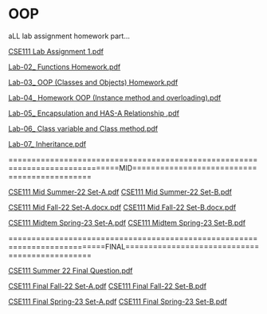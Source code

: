 # OOP
aLL lab assignment homework part...
 
[CSE111 Lab Assignment 1.pdf](https://github.com/prince-efty/OOP/files/12801426/CSE111.Lab.Assignment.1.pdf)

[Lab-02_ Functions Homework.pdf](https://github.com/prince-efty/OOP/files/12920645/Lab-02_.Functions.Homework.pdf)

[Lab-03_ OOP (Classes and Objects) Homework.pdf](https://github.com/prince-efty/OOP/files/13167000/Lab-03_.OOP.Classes.and.Objects.Homework.pdf)

[Lab-04_ Homework OOP (Instance method and overloading).pdf](https://github.com/EMTIAZAHMED2060/OOP/files/13764092/Lab-04_.Homework.OOP.Instance.method.and.overloading.pdf)

[Lab-05_ Encapsulation and HAS-A Relationship .pdf](https://github.com/EMTIAZAHMED2060/OOP/files/13764098/Lab-05_.Encapsulation.and.HAS-A.Relationship.pdf)

[Lab-06_ Class variable and Class method.pdf](https://github.com/EMTIAZAHMED2060/OOP/files/13764107/Lab-06_.Class.variable.and.Class.method.pdf)

[Lab-07_ Inheritance.pdf](https://github.com/EMTIAZAHMED2060/OOP/files/13764110/Lab-07_.Inheritance.pdf)


==============================================================================MID=============================================

[CSE111 Mid Summer-22 Set-A.pdf](https://github.com/EMTIAZAHMED2060/OOP/files/13769565/CSE111.Mid.Summer-22.Set-A.pdf)
[CSE111 Mid Summer-22 Set-B.pdf](https://github.com/EMTIAZAHMED2060/OOP/files/13769555/CSE111.Mid.Summer-22.Set-B.pdf)


[CSE111 Mid Fall-22 Set-A.docx.pdf](https://github.com/EMTIAZAHMED2060/OOP/files/13769583/CSE111.Mid.Fall-22.Set-A.docx.pdf)
[CSE111 Mid Fall-22 Set-B.docx.pdf](https://github.com/EMTIAZAHMED2060/OOP/files/13769587/CSE111.Mid.Fall-22.Set-B.docx.pdf)



[CSE111 Midtem Spring-23 Set-A.pdf](https://github.com/EMTIAZAHMED2060/OOP/files/13769598/CSE111.Midtem.Spring-23.Set-A.pdf)
[CSE111 Midtem Spring-23 Set-B.pdf](https://github.com/EMTIAZAHMED2060/OOP/files/13769601/CSE111.Midtem.Spring-23.Set-B.pdf)



===========================================================================FINAL===============================================


[CSE111 Summer 22 Final Question.pdf](https://github.com/EMTIAZAHMED2060/OOP/files/13769607/CSE111.Summer.22.Final.Question.pdf)


[CSE111 Final Fall-22 Set-A.pdf](https://github.com/EMTIAZAHMED2060/OOP/files/13769611/CSE111.Final.Fall-22.Set-A.pdf)
[CSE111 Final Fall-22 Set-B.pdf](https://github.com/EMTIAZAHMED2060/OOP/files/13769615/CSE111.Final.Fall-22.Set-B.pdf)



[CSE111 Final Spring-23 Set-A.pdf](https://github.com/EMTIAZAHMED2060/OOP/files/13769618/CSE111.Final.Spring-23.Set-A.pdf)
[CSE111 Final Spring-23 Set-B.pdf](https://github.com/EMTIAZAHMED2060/OOP/files/13769620/CSE111.Final.Spring-23.Set-B.pdf)





